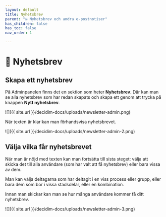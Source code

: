 ```yaml
---
layout: default
title: Nyhetsbrev
parent: "✉️ Nyhetsbrev och andra e-postnotiser"
has_children: false
has_toc: false
nav_order: 1

---
```

# 📰 Nyhetsbrev

## Skapa ett nyhetsbrev

På Adminpanelen finns det en sektion som heter **Nyhetsbrev**. Där kan man se alla nyhetsbrev som har redan skapats och skapa ett genom att trycka på knappen **Nytt nyhetsbrev**.

![]({{ site.url }}/decidim-docs/uploads/newsletter-admin.png)

När texten är klar kan man förhandsvisa nyhetsbrevet.

![]({{ site.url }}/decidim-docs/uploads/newsletter-admin-2.png)

## Välja vilka får nyhetsbrevet

När man är nöjd med texten kan man fortsätta till sista steget: välja att skicka det till alla användare (som har valt att få nyhetsbrev) eller bara vissa av dem.

Man kan välja deltagarna som har deltagit i en viss process eller grupp, eller bara dem som bor i vissa stadsdelar, eller en kombination.

Innan man skickar kan man se hur många användare kommer få ditt nyhetsbrev.

![]({{ site.url }}/decidim-docs/uploads/newsletter-admin-3.png)